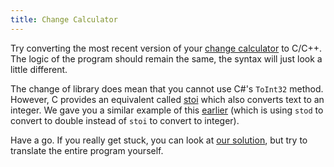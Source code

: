 ```yaml
---
title: Change Calculator
---
```


Try converting the most recent version of your [change calculator](/book/part-1-instructions/3-control-flow/2-put-together/01-0-change-calculator) to C/C++.
The logic of the program should remain the same, the syntax will just look a little different.

The change of library does mean that you cannot use C#'s `ToInt32` method.
However, C provides an equivalent called [stoi](https://en.cppreference.com/w/cpp/string/basic_string/stol) which also converts text to an integer.
We gave you a similar example of this [earlier](/book/part-2-organised-code/1-starting-cpp/1-concepts/4-1-variable-constant/#example) (which is using `stod` to convert to double instead of `stoi` to convert to integer).

Have a go.
If you really get stuck, you can look at [our solution](/book/part-2-organised-code/1-starting-cpp/5-wrap-up/2-change-calc), but try to translate the entire program yourself.
